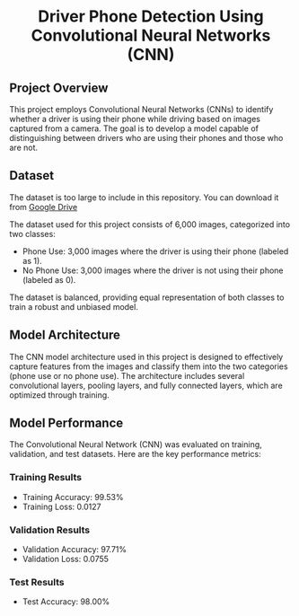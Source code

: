 # <div align="center">Driver Phone Detection Using Convolutional Neural Networks (CNN)</div>

## Project Overview

This project employs Convolutional Neural Networks (CNNs) to identify whether a driver is using their phone while driving based on images captured from a camera. The goal is to develop a model capable of distinguishing between drivers who are using their phones and those who are not.

## Dataset

The dataset is too large to include in this repository. You can download it from [Google Drive](https://drive.google.com/file/d/1FLtZKu_L1a5-f8fM6587q6BwBIC7aRl2/view?usp=sharing)


The dataset used for this project consists of 6,000 images, categorized into two classes:

- Phone Use: 3,000 images where the driver is using their phone (labeled as 1).
- No Phone Use: 3,000 images where the driver is not using their phone (labeled as 0).

The dataset is balanced, providing equal representation of both classes to train a robust and unbiased model.


## Model Architecture

The CNN model architecture used in this project is designed to effectively capture features from the images and classify them into the two categories (phone use or no phone use). The architecture includes several convolutional layers, pooling layers, and fully connected layers, which are optimized through training.

## Model Performance

The Convolutional Neural Network (CNN) was evaluated on training, validation, and test datasets. Here are the key performance metrics:

### Training Results
  - Training Accuracy: 99.53%
  - Training Loss: 0.0127

### Validation Results
  - Validation Accuracy: 97.71%
  - Validation Loss: 0.0755
  
### Test Results
  - Test Accuracy: 98.00%
